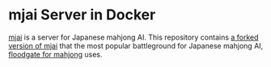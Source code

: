 # mjai Server in Docker

[mjai](http://gimite.net/pukiwiki/index.php?Mjai%20%E9%BA%BB%E9%9B%80AI%E5%AF%BE%E6%88%A6%E3%82%B5%E3%83%BC%E3%83%90) is a server for Japanese mahjong AI. This repository contains [a forked version of mjai](https://github.com/mahjong-server/mahjong-server) that the most popular battleground for Japanese mahjong AI, [floodgate for mahjong](http://mjai.hocha.org/) uses.
